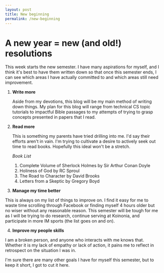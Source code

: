 ```yaml
---
layout: post
title: New beginning
permalink: /new-beginning
---
```


# A new year = new (and old!) resolutions

This week starts the new semester. I have many aspirations for myself, and I think it's best to have them written down so that once this semester ends, I can see which areas I have actually committed to and which areas still need improvement. 

1. **Write more**

    Aside from my devotions, this blog will be my main method of writing down things. My plan for this blog will range from technical CS topic tutorials to impactful Bible passages to my attempts of trying to grasp concepts presented in papers that I read. 
 
2. **Read more**

    This is something my parents have tried drilling into me. I'd say their efforts aren't in vain. I'm trying to cultivate a desire to actively seek out time to read books. Hopefully this ideal won't be a stretch.
    
    *Book List*
    1. Complete Volume of Sherlock Holmes by Sir Arthur Conan Doyle
    2. Holiness of God by RC Sproul
    3. The Road to Character by David Brooks
    4. Letters from a Skeptic by Gregory Boyd
    
3. **Manage my time better**

  This is always on my list of things to improve on. I find it easy for me to waste time scrolling through Facebook or finding myself 4 hours older but no wiser without any reasonable reason. This semester will be tough for me as I will be trying to do research, continue serving at Koinonia, and participate in more IM sports (the list goes on and on). 
  
4. **Improve my people skills**

  I am a broken person, and anyone who interacts with me knows that. Whether it is my lack of empathy or lack of action, it pains me to reflect in retrospect on the situation I was in. 
  
I'm sure there are many other goals I have for myself this semester, but to keep it short, I got to cut it here. 
